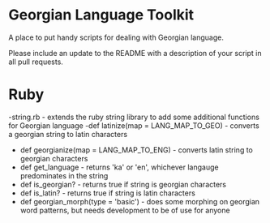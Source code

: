 Georgian Language Toolkit
=========================

A place to put handy scripts for dealing with Georgian language.

Please include an update to the README with a description of your script in all pull requests.


Ruby
====
-string.rb - extends the ruby string library to add some additional functions for Georgian language
-def latinize(map = LANG_MAP_TO_GEO) - converts a georgian string to latin characters
- def georgianize(map = LANG_MAP_TO_ENG) - converts latin string to georgian characters
- def get_language - returns 'ka' or 'en', whichever langauge predominates in the string
- def is_georgian? - returns true if string is georgian characters
- def is_latin? - returns true if string is latin characters
- def georgian_morph(type = 'basic') - does some morphing on georgian word patterns, but needs development to be of use for anyone
